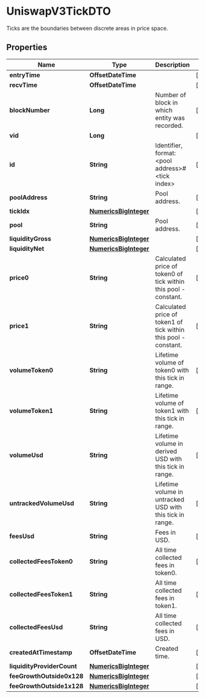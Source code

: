 

# UniswapV3TickDTO

Ticks are the boundaries between discrete areas in price space.

## Properties

| Name | Type | Description | Notes |
|------------ | ------------- | ------------- | -------------|
|**entryTime** | **OffsetDateTime** |  |  [optional] |
|**recvTime** | **OffsetDateTime** |  |  [optional] |
|**blockNumber** | **Long** | Number of block in which entity was recorded. |  [optional] |
|**vid** | **Long** |  |  [optional] |
|**id** | **String** | Identifier, format: &lt;pool address&gt;#&lt;tick index&gt; |  [optional] |
|**poolAddress** | **String** | Pool address. |  [optional] |
|**tickIdx** | [**NumericsBigInteger**](NumericsBigInteger.md) |  |  [optional] |
|**pool** | **String** | Pool address. |  [optional] |
|**liquidityGross** | [**NumericsBigInteger**](NumericsBigInteger.md) |  |  [optional] |
|**liquidityNet** | [**NumericsBigInteger**](NumericsBigInteger.md) |  |  [optional] |
|**price0** | **String** | Calculated price of token0 of tick within this pool - constant. |  [optional] |
|**price1** | **String** | Calculated price of token1 of tick within this pool - constant. |  [optional] |
|**volumeToken0** | **String** | Lifetime volume of token0 with this tick in range. |  [optional] |
|**volumeToken1** | **String** | Lifetime volume of token1 with this tick in range. |  [optional] |
|**volumeUsd** | **String** | Lifetime volume in derived USD with this tick in range. |  [optional] |
|**untrackedVolumeUsd** | **String** | Lifetime volume in untracked USD with this tick in range. |  [optional] |
|**feesUsd** | **String** | Fees in USD. |  [optional] |
|**collectedFeesToken0** | **String** | All time collected fees in token0. |  [optional] |
|**collectedFeesToken1** | **String** | All time collected fees in token1. |  [optional] |
|**collectedFeesUsd** | **String** | All time collected fees in USD. |  [optional] |
|**createdAtTimestamp** | **OffsetDateTime** | Created time. |  [optional] |
|**liquidityProviderCount** | [**NumericsBigInteger**](NumericsBigInteger.md) |  |  [optional] |
|**feeGrowthOutside0x128** | [**NumericsBigInteger**](NumericsBigInteger.md) |  |  [optional] |
|**feeGrowthOutside1x128** | [**NumericsBigInteger**](NumericsBigInteger.md) |  |  [optional] |




